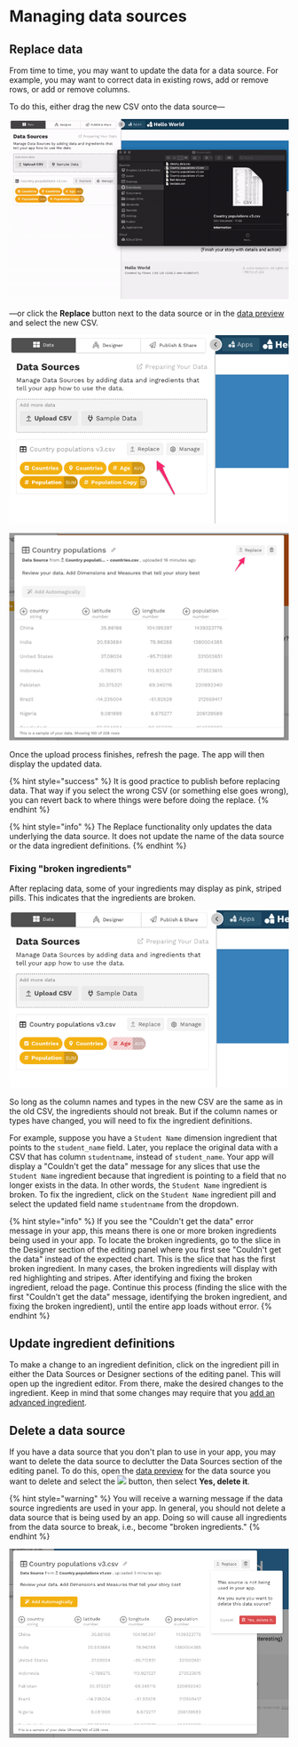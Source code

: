 # Managing data sources

## Replace data

From time to time, you may want to update the data for a data source. For example, you may want to correct data in existing rows, add or remove rows, or add or remove columns. 

To do this, either drag the new CSV onto the data source—

![](../../.gitbook/assets/replace-data.gif)

—or click the **Replace** button next to the data source or in the [data preview](adding-ingredients/#the-data-preview) and select the new CSV.

![Select the Replace button next to the data source](../../.gitbook/assets/image%20%28186%29.png)

![Select the Replace button from the data preview](../../.gitbook/assets/image%20%28169%29.png)

Once the upload process finishes, refresh the page. The app will then display the updated data. 

{% hint style="success" %}
It is good practice to publish before replacing data. That way if you select the wrong CSV \(or something else goes wrong\), you can revert back to where things were before doing the replace.
{% endhint %}

{% hint style="info" %}
The Replace functionality only updates the data underlying the data source. It does not update the name of the data source or the data ingredient definitions. 
{% endhint %}

### Fixing "broken ingredients"

After replacing data, some of your ingredients may display as pink, striped pills. This indicates that the ingredients are broken. 

![Ingredients that are pink with stripes are broken ingredients](../../.gitbook/assets/image%20%28218%29.png)

So long as the column names and types in the new CSV are the same as in the old CSV, the ingredients should not break. But if the column names or types have changed, you will need to fix the ingredient definitions.  

For example, suppose you have a `Student Name` dimension ingredient that points to the `student_name` field. Later, you replace the original data with a CSV that has column `studentname`, instead of `student_name`. Your app will display a "Couldn't get the data" message for any slices that use the `Student Name` ingredient because that ingredient is pointing to a field that no longer exists in the data. In other words, the `Student Name` ingredient is broken. To fix the ingredient, click on the `Student Name` ingredient pill and select the updated field name `studentname` from the dropdown. 

{% hint style="info" %}
If you see the "Couldn't get the data" error message in your app, this means there is one or more broken ingredients being used in your app. To locate the broken ingredients, go to the slice in the Designer section of the editing panel where you first see "Couldn't get the data" instead of the expected chart. This is the slice that has the first broken ingredient. In many cases, the broken ingredients will display with red highlighting and stripes. After identifying and fixing the broken ingredient, reload the page. Continue this process \(finding the slice with the first "Couldn't get the data" message, identifying the broken ingredient, and fixing the broken ingredient\), until the entire app loads without error. 
{% endhint %}

## Update ingredient definitions

To make a change to an ingredient definition, click on the ingredient pill in either the Data Sources or Designer sections of the editing panel. This will open up the ingredient editor.  From there, make the desired changes to the ingredient. Keep in mind that some changes may require that you [add an advanced ingredient](advanced-ingredients/).

## Delete a data source

If you have a data source that you don't plan to use in your app, you may want to delete the data source to declutter the Data Sources section of the editing panel. To do this, open the [data preview](loading-data.md#the-data-preview) for the data source you want to delete and select the ![](../../.gitbook/assets/trash-alt-regular.svg) button, then select **Yes, delete it**. 

{% hint style="warning" %}
You will receive a warning message if the data source ingredients are used in your app. In general, you should not delete a data source that is being used by an app. Doing so will cause all ingredients from the data source to break, i.e., become "broken ingredients." 
{% endhint %}

![A warning message appears if you attempt to delete a data source that is used in the app](../../.gitbook/assets/image%20%28173%29.png)

